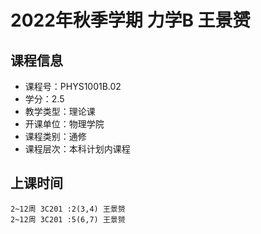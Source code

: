 # 2022年秋季学期 力学B 王景赟






## 课程信息

- 课程号：PHYS1001B.02
- 学分：2.5
- 教学类型：理论课
- 开课单位：物理学院
- 课程类别：通修
- 课程层次：本科计划内课程

## 上课时间

```
2~12周 3C201 :2(3,4) 王景赟
2~12周 3C201 :5(6,7) 王景赟
```

